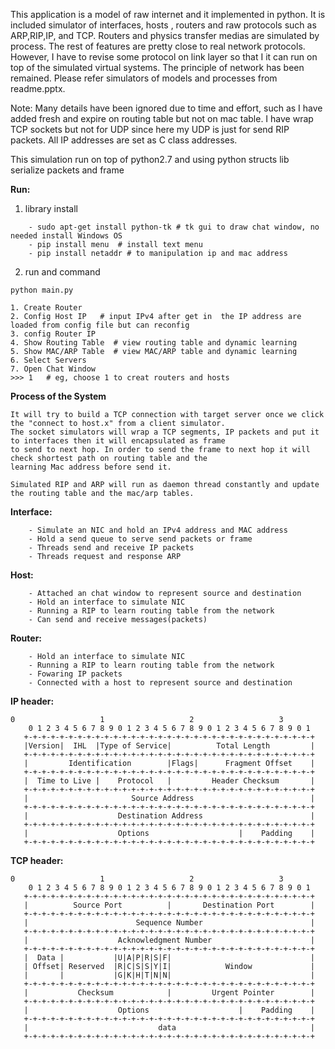 This application is a model of raw internet and it implemented in python.
It is included simulator of interfaces, hosts , routers and raw  protocols such as ARP,RIP,IP, and TCP. 
Routers and physics transfer medias are simulated by process.
The rest of features are pretty close to real network protocols. However, I have to revise some protocol on link layer
so that I it can run on top of the simulated virtual systems. The principle of network has been remained.
Please refer simulators of  models and processes from readme.pptx.

Note: Many details have been ignored due to time and effort, such as I have added fresh and expire on routing table but 
not on mac table. I have wrap TCP sockets but not for UDP since here my UDP is just for send RIP packets. 
All IP addresses are set as C class addresses. 

This simulation run on top of python2.7 and using python structs lib serialize packets and frame

**Run:**
1. library install
`````
    - sudo apt-get install python-tk # tk gui to draw chat window, no needed install Windows OS
    - pip install menu  # install text menu
    - pip install netaddr # to manipulation ip and mac address
`````
2. run and command
`````
python main.py

1. Create Router
2. Config Host IP   # input IPv4 after get in  the IP address are loaded from config file but can reconfig
3. config Router IP  
4. Show Routing Table  # view routing table and dynamic learning
5. Show MAC/ARP Table  # view MAC/ARP table and dynamic learning
6. Select Servers
7. Open Chat Window
>>> 1   # eg, choose 1 to creat routers and hosts

`````
**Process of the System**
`````
It will try to build a TCP connection with target server once we click the "connect to host.x" from a client simulator.
The socket simulators will wrap a TCP segments, IP packets and put it to interfaces then it will encapsulated as frame 
to send to next hop. In order to send the frame to next hop it will check shortest path on routing table and the 
learning Mac address before send it.

Simulated RIP and ARP will run as daemon thread constantly and update the routing table and the mac/arp tables.

`````


**Interface:**

`````
    - Simulate an NIC and hold an IPv4 address and MAC address
    - Hold a send queue to serve send packets or frame
    - Threads send and receive IP packets
    - Threads request and response ARP
`````

**Host:**
`````
    - Attached an chat window to represent source and destination
    - Hold an interface to simulate NIC 
    - Running a RIP to learn routing table from the network
    - Can send and receive messages(packets) 
`````

**Router:**
`````
    - Hold an interface to simulate NIC 
    - Running a RIP to learn routing table from the network
    - Fowaring IP packets
    - Connected with a host to represent source and destination 
`````

**IP header:**

`````
0                   1                   2                   3
    0 1 2 3 4 5 6 7 8 9 0 1 2 3 4 5 6 7 8 9 0 1 2 3 4 5 6 7 8 9 0 1
   +-+-+-+-+-+-+-+-+-+-+-+-+-+-+-+-+-+-+-+-+-+-+-+-+-+-+-+-+-+-+-+-+
   |Version|  IHL  |Type of Service|          Total Length         |
   +-+-+-+-+-+-+-+-+-+-+-+-+-+-+-+-+-+-+-+-+-+-+-+-+-+-+-+-+-+-+-+-+
   |         Identification        |Flags|      Fragment Offset    |
   +-+-+-+-+-+-+-+-+-+-+-+-+-+-+-+-+-+-+-+-+-+-+-+-+-+-+-+-+-+-+-+-+
   |  Time to Live |    Protocol   |         Header Checksum       |
   +-+-+-+-+-+-+-+-+-+-+-+-+-+-+-+-+-+-+-+-+-+-+-+-+-+-+-+-+-+-+-+-+
   |                       Source Address                          |
   +-+-+-+-+-+-+-+-+-+-+-+-+-+-+-+-+-+-+-+-+-+-+-+-+-+-+-+-+-+-+-+-+
   |                    Destination Address                        |
   +-+-+-+-+-+-+-+-+-+-+-+-+-+-+-+-+-+-+-+-+-+-+-+-+-+-+-+-+-+-+-+-+
   |                    Options                    |    Padding    |
   +-+-+-+-+-+-+-+-+-+-+-+-+-+-+-+-+-+-+-+-+-+-+-+-+-+-+-+-+-+-+-+-+
`````

**TCP header:**

`````
0                   1                   2                   3   
    0 1 2 3 4 5 6 7 8 9 0 1 2 3 4 5 6 7 8 9 0 1 2 3 4 5 6 7 8 9 0 1 
   +-+-+-+-+-+-+-+-+-+-+-+-+-+-+-+-+-+-+-+-+-+-+-+-+-+-+-+-+-+-+-+-+
   |          Source Port          |       Destination Port        |
   +-+-+-+-+-+-+-+-+-+-+-+-+-+-+-+-+-+-+-+-+-+-+-+-+-+-+-+-+-+-+-+-+
   |                        Sequence Number                        |
   +-+-+-+-+-+-+-+-+-+-+-+-+-+-+-+-+-+-+-+-+-+-+-+-+-+-+-+-+-+-+-+-+
   |                    Acknowledgment Number                      |
   +-+-+-+-+-+-+-+-+-+-+-+-+-+-+-+-+-+-+-+-+-+-+-+-+-+-+-+-+-+-+-+-+
   |  Data |           |U|A|P|R|S|F|                               |
   | Offset| Reserved  |R|C|S|S|Y|I|            Window             |
   |       |           |G|K|H|T|N|N|                               |
   +-+-+-+-+-+-+-+-+-+-+-+-+-+-+-+-+-+-+-+-+-+-+-+-+-+-+-+-+-+-+-+-+
   |           Checksum            |         Urgent Pointer        |
   +-+-+-+-+-+-+-+-+-+-+-+-+-+-+-+-+-+-+-+-+-+-+-+-+-+-+-+-+-+-+-+-+
   |                    Options                    |    Padding    |
   +-+-+-+-+-+-+-+-+-+-+-+-+-+-+-+-+-+-+-+-+-+-+-+-+-+-+-+-+-+-+-+-+
   |                             data                              |
   +-+-+-+-+-+-+-+-+-+-+-+-+-+-+-+-+-+-+-+-+-+-+-+-+-+-+-+-+-+-+-+-+
`````

